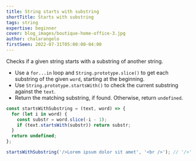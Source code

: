 ```yaml
---
title: String starts with substring
shortTitle: Starts with substring
tags: string
expertise: beginner
cover: blog_images/boutique-home-office-3.jpg
author: chalarangelo
firstSeen: 2022-07-31T05:00:00-04:00
---
```


Checks if a given string starts with a substring of another string.

- Use a `for...in` loop and `String.prototype.slice()` to get each substring of the given `word`, starting at the beginning.
- Use `String.prototype.startsWith()` to check the current substring against the `text`.
- Return the matching substring, if found. Otherwise, return `undefined`.

```js
const startsWithSubstring = (text, word) => {
  for (let i in word) {
    const substr = word.slice(-i - 1);
    if (text.startsWith(substr)) return substr;
  }
  return undefined;
};
```

```js
startsWithSubstring('/>Lorem ipsum dolor sit amet', '<br />'); // '/>'
```
